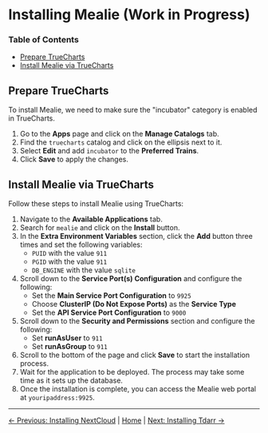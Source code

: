 # Installing Mealie (Work in Progress)

### Table of Contents
- [Prepare TrueCharts](#prepare-truecharts)
- [Install Mealie via TrueCharts](#install-mealie-via-truecharts)

## Prepare TrueCharts
To install Mealie, we need to make sure the "incubator" category is enabled in TrueCharts.

1. Go to the **Apps** page and click on the **Manage Catalogs** tab.
2. Find the `truecharts` catalog and click on the ellipsis next to it.
3. Select **Edit** and add `incubator` to the **Preferred Trains**.
4. Click **Save** to apply the changes.

## Install Mealie via TrueCharts
Follow these steps to install Mealie using TrueCharts:

1. Navigate to the **Available Applications** tab.
2. Search for `mealie` and click on the **Install** button.
3. In the **Extra Environment Variables** section, click the **Add** button three times and set the following variables:
   - `PUID` with the value `911`
   - `PGID` with the value `911`
   - `DB_ENGINE` with the value `sqlite`
4. Scroll down to the **Service Port(s) Configuration** and configure the following:
   - Set the **Main Service Port Configuration** to `9925`
   - Choose **ClusterIP (Do Not Expose Ports)** as the **Service Type**
   - Set the **API Service Port Configuration** to `9000`
5. Scroll down to the **Security and Permissions** section and configure the following:
   - Set **runAsUser** to `911`
   - Set **runAsGroup** to `911`
6. Scroll to the bottom of the page and click **Save** to start the installation process.
7. Wait for the application to be deployed. The process may take some time as it sets up the database.
8. Once the installation is complete, you can access the Mealie web portal at `youripaddress:9925`.

---
[&larr; Previous: Installing NextCloud](Installing%20NextCloud.md) | [Home](README.md) | [Next: Installing Tdarr &rarr;](Installing%20Tdarr.md)

